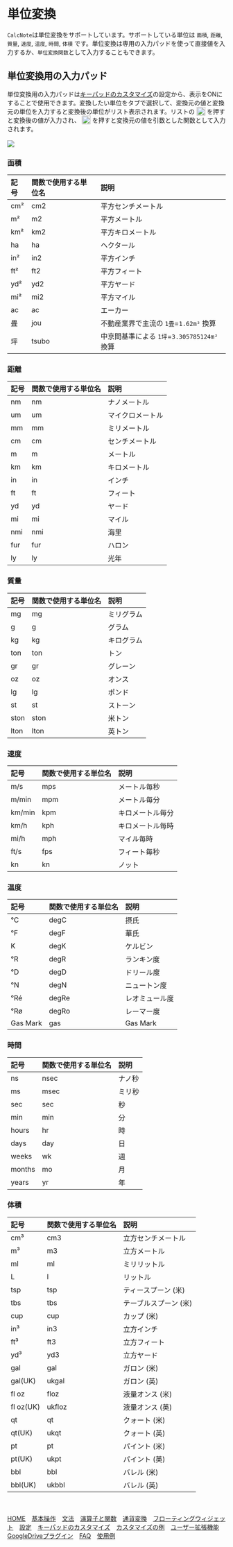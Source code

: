 # 単位変換
`CalcNote`は単位変換をサポートしています。サポートしている単位は `面積`, `距離`, `質量`, `速度`, `温度`, `時間`, `体積` です。単位変換は専用の入力パッドを使って直接値を入力するか、`単位変換関数`として入力することもできます。

## 単位変換用の入力パッド
単位変換用の入力パッドは[キーパッドのカスタマイズ](customizing_keypad.md)の設定から、表示をONにすることで使用できます。変換したい単位をタブで選択して、変換元の値と変換元の単位を入力すると変換後の単位がリスト表示されます。リストの <img src="https://raw.githubusercontent.com/burton999dev/CalcNoteHelp/master/images/all/ic_paste_value_black_24dp.png" width="20px" align="top"> を押すと変換後の値が入力され、 <img src="https://raw.githubusercontent.com/burton999dev/CalcNoteHelp/master/images/all/ic_paste_function_black_24dp.png" width="20px" align="top"> を押すと変換元の値を引数とした関数として入力されます。
<br/>
<br/>
<img src="https://raw.githubusercontent.com/burton999dev/CalcNoteHelp/master/images/ja/unit_converter.png">

### 面積
|記号|関数で使用する単位名|説明|
|:-----------|:------------|:------------|
cm²|cm2|平方センチメートル
m²|m2|平方メートル
km²|km2|平方キロメートル
ha|ha|ヘクタール
in²|in2|平方インチ
ft²|ft2|平方フィート
yd²|yd2|平方ヤード
mi²|mi2|平方マイル
ac|ac|エーカー
畳|jou|不動産業界で主流の `1畳`=`1.62m²` 換算
坪|tsubo|中京間基準による `1坪`=`3.305785124m²` 換算

### 距離
|記号|関数で使用する単位名|説明|
|:-----------|:------------|:------------|
nm|nm|ナノメートル
um|um|マイクロメートル
mm|mm|ミリメートル
cm|cm|センチメートル
m|m|メートル
km|km|キロメートル
in|in|インチ
ft|ft|フィート
yd|yd|ヤード
mi|mi|マイル
nmi|nmi|海里
fur|fur|ハロン
ly|ly|光年

### 質量
|記号|関数で使用する単位名|説明|
|:-----------|:------------|:------------|
mg|mg|ミリグラム
g|g|グラム
kg|kg|キログラム
ton|ton|トン
gr|gr|グレーン
oz|oz|オンス
lg|lg|ポンド
st|st|ストーン
ston|ston|米トン
lton|lton|英トン

### 速度
|記号|関数で使用する単位名|説明|
|:-----------|:------------|:------------|
m/s|mps|メートル毎秒
m/min|mpm|メートル毎分
km/min|kpm|キロメートル毎分
km/h|kph|キロメートル毎時
mi/h|mph|マイル毎時
ft/s|fps|フィート毎秒
kn|kn|ノット

### 温度
|記号|関数で使用する単位名|説明|
|:-----------|:------------|:------------|
°C|degC|摂氏
°F|degF|華氏
K|degK|ケルビン
°R|degR|ランキン度
°D|degD|ドリール度
°N|degN|ニュートン度
°Ré|degRe|レオミュール度
°Rø|degRo|レーマー度
Gas Mark|gas|Gas Mark

### 時間
|記号|関数で使用する単位名|説明|
|:-----------|:------------|:------------|
ns|nsec|ナノ秒
ms|msec|ミリ秒
sec|sec|秒
min|min|分
hours|hr|時
days|day|日
weeks|wk|週
months|mo|月
years|yr|年

### 体積
|記号|関数で使用する単位名|説明|
|:-----------|:------------|:------------|
cm³|cm3|立方センチメートル
m³|m3|立方メートル
ml|ml|ミリリットル
L|l|リットル
tsp|tsp|ティースプーン (米)
tbs|tbs|テーブルスプーン (米)
cup|cup|カップ (米)
in³|in3|立方インチ
ft³|ft3|立方フィート
yd³|yd3|立方ヤード
gal|gal|ガロン (米)
gal(UK)|ukgal|ガロン (英)
fl oz|floz|液量オンス (米)
fl oz(UK)|ukfloz|液量オンス (英)
qt|qt|クォート (米)
qt(UK)|ukqt|クォート (英)
pt|pt|パイント (米)
pt(UK)|ukpt|パイント (英)
bbl|bbl|バレル (米)
bbl(UK)|ukbbl|バレル (英)


<br><br>
[HOME](index.md)　[基本操作](how2use.md)　[文法](http://burton999dev.github.io/CalcNoteHelp/grammar_ja.html)　[演算子と関数](operator_and_function.md)　[通貨変換](currency_converter.md)　[フローティングウィジェット](floating_widget.md)　[設定](settings.md)　[キーパッドのカスタマイズ](customizing_keypad.md)　[カスタマイズの例](example4theme.md)　[ユーザー拡張機能](custom_extension.md)　[GoogleDriveプラグイン](google_drive_plugin.md)　[FAQ](faq.md)　[使用例](http://android.ascii.jp/2016/02/29/893463)  

